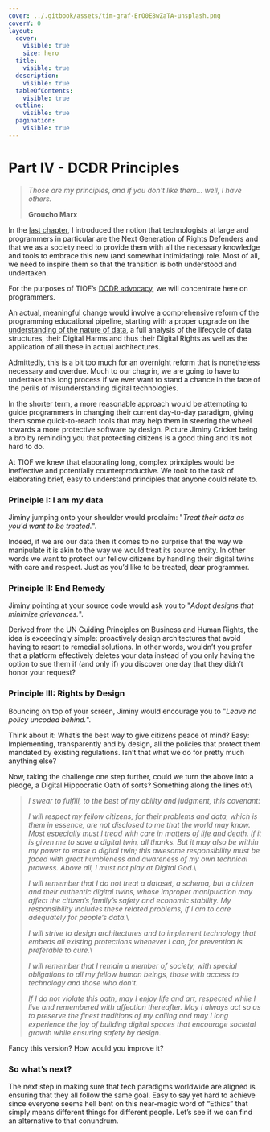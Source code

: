 ```yaml
---
cover: ../.gitbook/assets/tim-graf-ErO0E8wZaTA-unsplash.png
coverY: 0
layout:
  cover:
    visible: true
    size: hero
  title:
    visible: true
  description:
    visible: true
  tableOfContents:
    visible: true
  outline:
    visible: true
  pagination:
    visible: true
---
```


# Part IV - DCDR Principles

> _Those are my principles, and if you don't like them... well, I have others._
>
> **Groucho Marx**

In the [last chapter](https://www.digitalnewsasia.com/insights/penny-your-bytes-next-gen-rights-defenders), I introduced the notion that technologists at large and programmers in particular are the Next Generation of Rights Defenders and that we as a society need to provide them with all the necessary knowledge and tools to embrace this new (and somewhat intimidating) role. Most of all, we need to inspire them so that the transition is both understood and undertaken.

For the purposes of TIOF’s [DCDR advocacy](https://www.digitalnewsasia.com/insights/penny-your-bytes-part-1-about-dcdr), we will concentrate here on programmers.&#x20;

An actual, meaningful change would involve a comprehensive reform of the programming educational pipeline, starting with a proper upgrade on the [understanding of the nature of data](https://www.digitalnewsasia.com/insights/penny-your-bytes-nature-data), a full analysis of the lifecycle of data structures, their Digital Harms and thus their Digital Rights as well as the application of all these in actual architectures.

Admittedly, this is a bit too much for an overnight reform that is nonetheless necessary and overdue. Much to our chagrin, we are going to have to undertake this long process if we ever want to stand a chance in the face of the perils of misunderstanding digital technologies.

In the shorter term, a more reasonable approach would be attempting to guide programmers in changing their current day-to-day paradigm, giving them some quick-to-reach tools that may help them in steering the wheel towards a more protective software by design. Picture Jiminy Cricket being a bro by reminding you that protecting citizens is a good thing and it’s not hard to do.

At TIOF we knew that elaborating long, complex principles would be ineffective and potentially counterproductive. We took to the task of elaborating brief, easy to understand principles that anyone could relate to.

### **Principle I: I am my data** <a href="#id-3479671b-fca5-456e-a731-e1d7719700d7" id="id-3479671b-fca5-456e-a731-e1d7719700d7"></a>

Jiminy jumping onto your shoulder would proclaim: "_Treat their data as you'd want to be treated._".

Indeed, if we are our data then it comes to no surprise that the way we manipulate it is akin to the way we would treat its source entity. In other words we want to protect our fellow citizens by handling their digital twins with care and respect. Just as you’d like to be treated, dear programmer.

### **Principle II: End Remedy** <a href="#id-2a358655-ce0c-4b83-adc3-6fc9360fbf90" id="id-2a358655-ce0c-4b83-adc3-6fc9360fbf90"></a>

Jiminy pointing at your source code would ask you to "_Adopt designs that minimize grievances._".

Derived from the UN Guiding Principles on Business and Human Rights, the idea is exceedingly simple: proactively design architectures that avoid having to resort to remedial solutions. In other words, wouldn’t you prefer that a platform effectively deletes your data instead of you only having the option to sue them if (and only if) you discover one day that they didn’t honor your request?

### **Principle III: Rights by Design** <a href="#e5e28615-35f6-46c1-aca1-4f20774bce5b" id="e5e28615-35f6-46c1-aca1-4f20774bce5b"></a>

Bouncing on top of your screen, Jiminy would encourage you to "_Leave no policy uncoded behind._".

Think about it: What’s the best way to give citizens peace of mind? Easy: Implementing, transparently and by design, all the policies that protect them mandated by existing regulations. Isn’t that what we do for pretty much anything else?

Now, taking the challenge one step further, could we turn the above into a pledge, a Digital Hippocratic Oath of sorts? Something along the lines of:\


> _I swear to fulfill, to the best of my ability and judgment, this covenant:_
>
> _I will respect my fellow citizens, for their problems and data, which is them in essence, are not disclosed to me that the world may know. Most especially must I tread with care in matters of life and death. If it is given me to save a digital twin, all thanks. But it may also be within my power to erase a digital twin; this awesome responsibility must be faced with great humbleness and awareness of my own technical prowess. Above all, I must not play at Digital God._\
>
>
> _I will remember that I do not treat a dataset, a schema, but a citizen and their authentic digital twins, whose improper manipulation may affect the citizen’s family’s safety and economic stability. My responsibility includes these related problems, if I am to care adequately for people’s data._\
>
>
> _I will strive to design architectures and to implement technology that embeds all existing protections whenever I can, for prevention is preferable to cure._\
>
>
> _I will remember that I remain a member of society, with special obligations to all my fellow human beings, those with access to technology and those who don’t._
>
> _If I do not violate this oath, may I enjoy life and art, respected while I live and remembered with affection thereafter. May I always act so as to preserve the finest traditions of my calling and may I long experience the joy of building digital spaces that encourage societal growth while ensuring safety by design._

Fancy this version? How would you improve it?

### So what’s next? <a href="#id-40f3157f-751e-4207-ad79-9b56b7c38a29" id="id-40f3157f-751e-4207-ad79-9b56b7c38a29"></a>

The next step in making sure that tech paradigms worldwide are aligned is ensuring that they all follow the same goal. Easy to say yet hard to achieve since everyone seems hell bent on this near-magic word of “Ethics” that simply means different things for different people. Let’s see if we can find an alternative to that conundrum.
